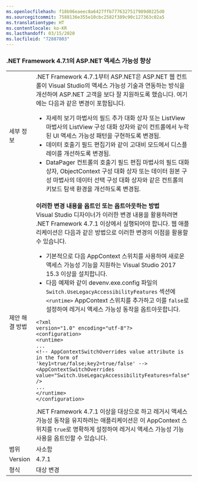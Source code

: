```yaml
---
ms.openlocfilehash: f18b96eaeec8a6427ffb7776327517989d0225d0
ms.sourcegitcommit: 7588136e355e10cbc2582f389c90c127363c02a5
ms.translationtype: HT
ms.contentlocale: ko-KR
ms.lasthandoff: 03/15/2020
ms.locfileid: "72887803"
---
```

### <a name="aspnet-accessibility-improvements-in-net-framework-471"></a>.NET Framework 4.7.1의 ASP.NET 액세스 가능성 향상

|   |   |
|---|---|
|세부 정보|.NET Framework 4.7.1부터 ASP.NET은 ASP.NET 웹 컨트롤이 Visual Studio의 액세스 가능성 기술과 연동하는 방식을 개선하여 ASP.NET 고객을 보다 잘 지원하도록 했습니다.  여기에는 다음과 같은 변경이 포함됩니다.<ul><li>자세히 보기 마법사의 필드 추가 대화 상자 또는 ListView 마법사의 ListView 구성 대화 상자와 같이 컨트롤에서 누락된 UI 액세스 가능성 패턴을 구현하도록 변경됨.</li><li>데이터 호출기 필드 편집기와 같이 고대비 모드에서 디스플레이를 개선하도록 변경됨.</li><li>DataPager 컨트롤의 호출기 필드 편집 마법사의 필드 대화 상자, ObjectContext 구성 대화 상자 또는 데이터 원본 구성 마법사의 데이터 선택 구성 대화 상자와 같은 컨트롤의 키보드 탐색 환경을 개선하도록 변경됨.</li></ul>|
|제안 해결 방법|**이러한 변경 내용을 옵트인 또는 옵트아웃하는 방법**<br>Visual Studio 디자이너가 이러한 변경 내용을 활용하려면 .NET Framework 4.7.1 이상에서 실행되어야 합니다. 웹 애플리케이션은 다음과 같은 방법으로 이러한 변경의 이점을 활용할 수 있습니다.<ul><li>기본적으로 다음 AppContext 스위치를 사용하여 새로운 액세스 가능성 기능을 지원하는 Visual Studio 2017 15.3 이상을 설치합니다.</li><li>다음 예제와 같이 devenv.exe.config 파일의 <code>Switch.UseLegacyAccessibilityFeatures</code> 섹션에 <code>&lt;runtime&gt;</code> AppContext 스위치를 추가하고 이를 <code>false</code>로 설정하여 레거시 액세스 가능성 동작을 옵트아웃합니다.</li></ul><pre><code class="lang-xml">&lt;?xml version=&quot;1.0&quot; encoding=&quot;utf-8&quot;?&gt;&#13;&#10;&lt;configuration&gt;&#13;&#10;&lt;runtime&gt;&#13;&#10;...&#13;&#10;&lt;!-- AppContextSwitchOverrides value attribute is in the form of &#39;key1=true/false;key2=true/false&#39;  --&gt;&#13;&#10;&lt;AppContextSwitchOverrides value=&quot;Switch.UseLegacyAccessibilityFeatures=false&quot; /&gt;&#13;&#10;...&#13;&#10;&lt;/runtime&gt;&#13;&#10;&lt;/configuration&gt;&#13;&#10;</code></pre>.NET Framework 4.7.1 이상을 대상으로 하고 레거시 액세스 가능성 동작을 유지하려는 애플리케이션은 이 AppContext 스위치를 <code>true</code>로 명확하게 설정하여 레거시 액세스 가능성 기능 사용을 옵트인할 수 있습니다.|
|범위|사소함|
|Version|4.7.1|
|형식|대상 변경|
